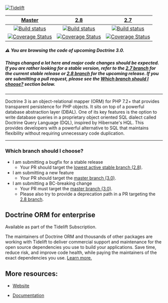 [![Tidelift](https://tidelift.com/badges/github/doctrine/orm)](https://tidelift.com/subscription/pkg/packagist-doctrine-orm?utm_source=packagist-doctrine-orm&utm_medium=referral&utm_campaign=readme)

| [Master][Master] | [2.8][2.8] | [2.7][2.7] |
|:----------------:|:----------:|:----------:|
| [![Build status][Master image]][Master] | [![Build status][2.8 image]][2.8] | [![Build status][2.7 image]][2.7] |
| [![Coverage Status][Master coverage image]][Master coverage] | [![Coverage Status][2.8 coverage image]][2.8 coverage] | [![Coverage Status][2.7 coverage image]][2.7 coverage] |

 ##### :warning: You are browsing the code of upcoming Doctrine 3.0.
 ##### Things changed a lot here and major code changes should be expected. If you are rather looking for a stable version, refer to the [2.7 branch][2.7] for the current stable release or [2.8 branch][2.8] for the upcoming release. If you are submitting a pull request, please see the _[Which branch should I choose?](#which-branch-should-i-choose)_ section below.

-----

Doctrine 3 is an object-relational mapper (ORM) for PHP 7.2+ that provides transparent persistence
for PHP objects. It sits on top of a powerful database abstraction layer (DBAL). One of its key features
is the option to write database queries in a proprietary object oriented SQL dialect called Doctrine Query Language (DQL),
inspired by Hibernate's HQL. This provides developers with a powerful alternative to SQL that maintains flexibility
without requiring unnecessary code duplication.

-----

### Which branch should I choose?

 * I am submitting a bugfix for a stable release
   * Your PR should target the [lowest active stable branch (2.8)][2.8].
 * I am submitting a new feature
   * Your PR should target the [master branch (3.0)][Master].
 * I am submitting a BC-breaking change
   * Your PR must target the [master branch (3.0)][Master].
   * Please also try to provide a deprecation path in a PR targeting the [2.8 branch][2.8].

## Doctrine ORM for enterprise

Available as part of the Tidelift Subscription.

The maintainers of Doctrine ORM and thousands of other packages are working with Tidelift to deliver commercial support and maintenance for the open source dependencies you use to build your applications. Save time, reduce risk, and improve code health, while paying the maintainers of the exact dependencies you use. [Learn more.](https://tidelift.com/subscription/pkg/packagist-doctrine-orm?utm_source=packagist-doctrine-orm&utm_medium=referral&utm_campaign=enterprise&utm_term=repo)

## More resources:

* [Website](http://www.doctrine-project.org)
* [Documentation](http://docs.doctrine-project.org/projects/doctrine-orm/en/latest/index.html)


  [Master image]: https://img.shields.io/travis/doctrine/orm/master.svg?style=flat-square
  [Master]: https://travis-ci.org/doctrine/orm
  [Master coverage image]: https://img.shields.io/scrutinizer/coverage/g/doctrine/orm/master.svg?style=flat-square
  [Master coverage]: https://scrutinizer-ci.com/g/doctrine/orm/?branch=master
  [2.8 image]: https://img.shields.io/travis/doctrine/orm/2.8.x.svg?style=flat-square
  [2.8]: https://github.com/doctrine/orm/tree/2.8.x
  [2.8 coverage image]: https://img.shields.io/scrutinizer/coverage/g/doctrine/orm/2.8.x.svg?style=flat-square
  [2.8 coverage]: https://scrutinizer-ci.com/g/doctrine/orm/?branch=2.8.x
  [2.7 image]: https://img.shields.io/travis/doctrine/orm/2.7.svg?style=flat-square
  [2.7]: https://github.com/doctrine/orm/tree/2.7
  [2.7 coverage image]: https://img.shields.io/scrutinizer/coverage/g/doctrine/orm/2.7.svg?style=flat-square
  [2.7 coverage]: https://scrutinizer-ci.com/g/doctrine/orm/?branch=2.7
